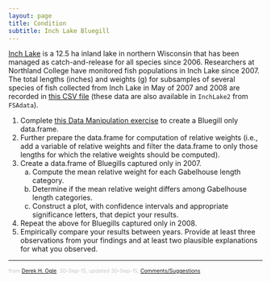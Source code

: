 ```yaml
---
layout: page
title: Condition
subtitle: Inch Lake Bluegill
---
```


[Inch Lake](http://dnr.wi.gov/lakes/lakepages/LakeDetail.aspx?wbic=2764300&page=facts) is a 12.5 ha inland lake in northern Wisconsin that has been managed as catch-and-release for all species since 2006.  Researchers at Northland College have monitored fish populations in Inch Lake since 2007.  The total lengths (inches) and weights (g) for subsamples of several species of fish collected from Inch Lake in May of 2007 and 2008 are recorded in [this CSV file](data/InchLake2.csv) (these data are also available in `InchLake2` from `FSAdata`).

1. Complete [this Data Manipulation exercise](Inch_DataManip.html) to create a Bluegill only data.frame.
1. Further prepare the data.frame for computation of relative weights (i.e., add a variable of relative weights and filter the data.frame to only those lengths for which the relative weights should be computed).
1. Create a data.frame of Bluegills captured only in 2007.
    1. Compute the mean relative weight for each Gabelhouse length category.
    1. Determine if the mean relative weight differs among Gabelhouse length categories.
    1. Construct a plot, with confidence intervals and appropriate significance letters, that depict your results.
1. Repeat the above for Bluegills captured only in 2008.
1. Empirically compare your results between years.  Provide at least three observations from your findings and at least two plausible explanations for what you observed.

---
<p style="font-size: 0.75em; color: c6c6c6;">from <a href="http://derekogle.com">Derek H. Ogle</a>, 30-Sep-15, updated 30-Sep-15, <a href="mailto:fishr@derekogle.com?subject=Inch Lake Bluegill Condition Exercise">Comments/Suggestions</a></p>

<style type="text/css">
ol ol { list-style-type: lower-alpha; }
</style>
